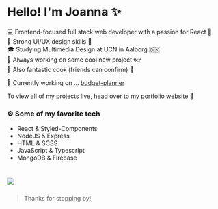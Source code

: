 # Hello! I'm Joanna ✨ 

💻 Frontend-focused full stack web developer with a passion for React 💖 <br>
🎨 Strong UI/UX design skills 💪 <br>
🎓 Studying Multimedia Design at UCN in Aalborg 🇩🇰 <br>
🔨 Always working on some cool new project 👓 <br>
🌮 Also fantastic cook (friends can confirm) 🤞 <br>


🌱 Currently working on ... <a href="https://github.com/afbogdan/budget-planner/">budget-planner</a>

To view all of my projects live, head over to my <a href="https://asia-jankowska00.github.io/">portfolio website 
🚀</a>

### ⚙️ Some of my favorite tech
- React & Styled-Components
- NodeJS & Express
- HTML & SCSS
- JavaScript & Typescript
- MongoDB & Firebase
#
   <a href="https://www.linkedin.com/in/joannajankowska00/">
    <img src="https://img.shields.io/badge/linkedIn-Joanna%20Jankowska-blue">
  </a>

###

> Thanks for stopping by!
